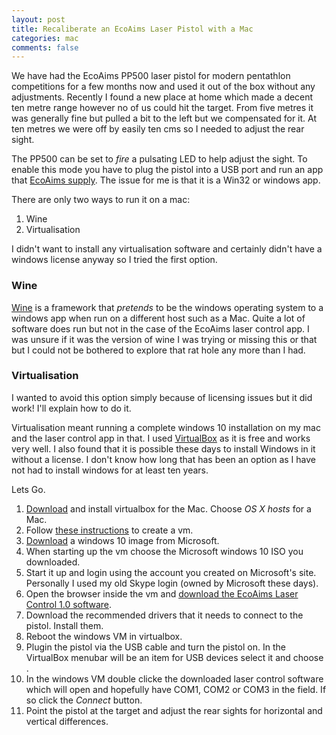 ```yaml
---
layout: post
title: Recaliberate an EcoAims Laser Pistol with a Mac
categories: mac
comments: false
---
```

We have had the EcoAims PP500 laser pistol for modern pentathlon competitions for a few months now and used it out of the box without any adjustments.  Recently I found a new place at home which made a decent ten metre range however no of us could hit the target.  From five metres it was generally fine but pulled a bit to the left but we compensated for it.  At ten metres we were off by easily ten cms so I needed to adjust the rear sight.

The PP500 can be set to *fire* a pulsating LED to help adjust the sight.  To enable this mode you have to plug the pistol into a USB port and run an app that [EcoAims supply](http://www.ecoaims.com/page/11/download-software).  The issue for me is that it is a Win32 or windows app.

There are only two ways to run it on a mac:
1. Wine
2. Virtualisation

I didn't want to install any virtualisation software and certainly didn't have a windows license anyway so I tried the first option.

### Wine
[Wine](https://www.winehq.org) is a framework that *pretends* to be the windows operating system to a windows app when run on a different host such as a Mac.  Quite a lot of software does run but not in the case of the EcoAims laser control app.  I was unsure if it was the version of wine I was trying or missing this or that but I could not be bothered to explore that rat hole any more than I had.

### Virtualisation
I wanted to avoid this option simply because of licensing issues but it did work!  I'll explain how to do it.

Virtualisation meant running a complete windows 10 installation on my mac and the laser control app in that.  I used [VirtualBox](https://www.virtualbox.org) as it is free and works very well.  I also found that it is possible these days to install Windows in it without a license.  I don't know how long that has been an option as I have not had to install windows for at least ten years.

Lets Go.
1. [Download](https://www.virtualbox.org/wiki/Downloads) and install virtualbox for the Mac.  Choose *OS X hosts* for a Mac.
1. Follow [these instructions](https://betanews.com/2015/07/29/how-to-install-windows-10-on-oracle-virtualbox-no-windows-key-required/) to create a vm.
1. [Download](https://betanews.com/2015/07/29/how-to-download-windows-10-and-create-your-own-installation-usb-flash-drive-or-dvd/) a windows 10 image from Microsoft.
1. When starting up the vm choose the Microsoft windows 10 ISO you downloaded.
1. Start it up and login using the account you created on Microsoft's site.  Personally I used my old Skype login (owned by Microsoft these days).
1. Open the browser inside the vm and [download the EcoAims Laser Control 1.0 software](http://www.ecoaims.com/page/11/download-software).
1. Download the recommended drivers that it needs to connect to the pistol.  Install them.
1. Reboot the windows VM in virtualbox.
1. Plugin the pistol via the USB cable and turn the pistol on.  In the VirtualBox menubar will be an item for USB devices select it and choose <driver name>.
1. In the windows VM double clicke the downloaded laser control software which will open and hopefully have COM1, COM2 or COM3 in the field.  If so click the *Connect* button.
1. Point the pistol at the target and adjust the rear sights for horizontal and vertical differences.
